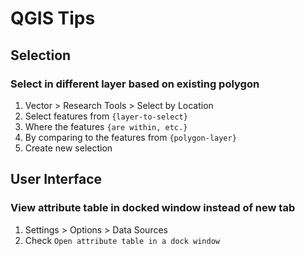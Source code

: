 # QGIS Tips
## Selection
### Select in different layer based on existing polygon
1. Vector > Research Tools > Select by Location
2. Select features from `{layer-to-select}`
3. Where the features `{are within, etc.}`
4. By comparing to the features from `{polygon-layer}`
5. Create new selection
## User Interface
### View attribute table in docked window instead of new tab
1. Settings > Options > Data Sources
2. Check `Open attribute table in a dock window`